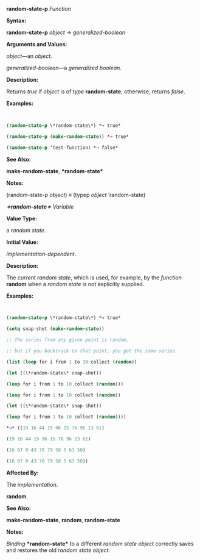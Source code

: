**random-state-p** *Function* 



**Syntax:** 



**random-state-p** *object → generalized-boolean* 



**Arguments and Values:** 



*object*—an *object*. 



*generalized-boolean*—a *generalized boolean*. 



**Description:** 



Returns *true* if *object* is of *type* **random-state**; otherwise, returns *false*. 



**Examples:**
```lisp
 

(random-state-p \*random-state\*) *→ true* 

(random-state-p (make-random-state)) *→ true* 

(random-state-p ’test-function) *→ false* 


```
**See Also:** 



**make-random-state**, **\*random-state\*** 



**Notes:** 



(random-state-p *object*) *≡* (typep *object* ’random-state) 



*∗***random-state***∗ Variable* 



**Value Type:** 



a *random state*. 



**Initial Value:** 



*implementation-dependent*. 



**Description:** 



The *current random state*, which is used, for example, by the *function* **random** when a *random state* is not explicitly supplied. 







 



 



**Examples:**
```lisp
 

(random-state-p \*random-state\*) *→ true* 

(setq snap-shot (make-random-state)) 

;; The series from any given point is random, 

;; but if you backtrack to that point, you get the same series. 

(list (loop for i from 1 to 10 collect (random)) 

(let ((\*random-state\* snap-shot)) 

(loop for i from 1 to 10 collect (random))) 

(loop for i from 1 to 10 collect (random)) 

(let ((\*random-state\* snap-shot)) 

(loop for i from 1 to 10 collect (random)))) 

*→* ((19 16 44 19 96 15 76 96 13 61) 

(19 16 44 19 96 15 76 96 13 61) 

(16 67 0 43 70 79 58 5 63 50) 

(16 67 0 43 70 79 58 5 63 50)) 


```
**Affected By:** 



The *implementation*. 



**random**. 



**See Also:** 



**make-random-state**, **random**, **random-state** 



**Notes:** 



*Binding* **\*random-state\*** to a different *random state object* correctly saves and restores the old *random state object*. 



